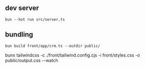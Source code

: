 ## dev server
```
bun --hot run src/server.ts
```

## bundling 
```
bun build front/app/crm.ts --outdir public/
```

bunx tailwindcss -c ./front/tailwind.config.cjs -i front/styles.css -o public/output.css --watch


